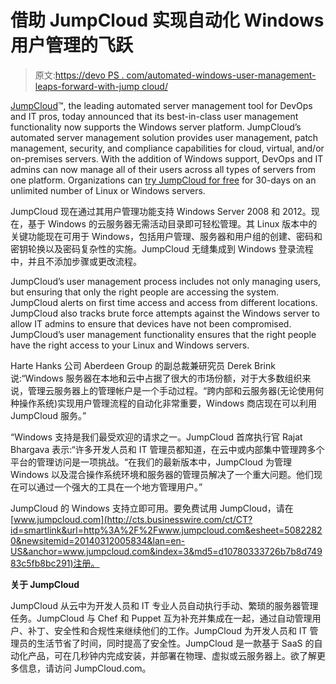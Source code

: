 # 借助 JumpCloud 实现自动化 Windows 用户管理的飞跃

> 原文:[https://devo PS . com/automated-windows-user-management-leaps-forward-with-jump cloud/](https://devops.com/automated-windows-user-management-leaps-forward-with-jumpcloud/)

[JumpCloud](http://cts.businesswire.com/ct/CT?id=smartlink&url=http%3A%2F%2Fwww.jumpcloud.com&esheet=50822820&newsitemid=20140312005834&lan=en-US&anchor=JumpCloud&index=1&md5=15de7b00186d308343c58104d50e8600)™, the leading automated server management tool for DevOps and IT pros, today announced that its best-in-class user management functionality now supports the Windows server platform. JumpCloud’s automated server management solution provides user management, patch management, security, and compliance capabilities for cloud, virtual, and/or on-premises servers. With the addition of Windows support, DevOps and IT admins can now manage all of their users across all types of servers from one platform. Organizations can [try JumpCloud for free](http://cts.businesswire.com/ct/CT?id=smartlink&url=https%3A%2F%2Fwww.jumpcloud.com%2Fsignup%2F&esheet=50822820&newsitemid=20140312005834&lan=en-US&anchor=try+JumpCloud+for+free&index=2&md5=c2c5a34f03418d95478fa1e6692cf735) for 30-days on an unlimited number of Linux or Windows servers.

JumpCloud 现在通过其用户管理功能支持 Windows Server 2008 和 2012。现在，基于 Windows 的云服务器无需活动目录即可轻松管理。其 Linux 版本中的关键功能现在可用于 Windows，包括用户管理、服务器和用户组的创建、密码和密钥轮换以及密码复杂性的实施。JumpCloud 无缝集成到 Windows 登录流程中，并且不添加步骤或更改流程。

JumpCloud’s user management process includes not only managing users, but ensuring that only the right people are accessing the system. JumpCloud alerts on first time access and access from different locations. JumpCloud also tracks brute force attempts against the Windows server to allow IT admins to ensure that devices have not been compromised. JumpCloud’s user management functionality ensures that the right people have the right access to your Linux and Windows servers.

Harte Hanks 公司 Aberdeen Group 的副总裁兼研究员 Derek Brink 说:“Windows 服务器在本地和云中占据了很大的市场份额，对于大多数组织来说，管理云服务器上的管理帐户是一个手动过程。“跨内部和云服务器(无论使用何种操作系统)实现用户管理流程的自动化非常重要，Windows 商店现在可以利用 JumpCloud 服务。”

“Windows 支持是我们最受欢迎的请求之一。JumpCloud 首席执行官 Rajat Bhargava 表示:“许多开发人员和 IT 管理员都知道，在云中或内部集中管理跨多个平台的管理访问是一项挑战。“在我们的最新版本中，JumpCloud 为管理 Windows 以及混合操作系统环境和服务器的管理员解决了一个重大问题。他们现在可以通过一个强大的工具在一个地方管理用户。”

JumpCloud 的 Windows 支持立即可用。要免费试用 JumpCloud，请在[www.jumpcloud.com](http://cts.businesswire.com/ct/CT?id=smartlink&url=http%3A%2F%2Fwww.jumpcloud.com&esheet=50822820&newsitemid=20140312005834&lan=en-US&anchor=www.jumpcloud.com&index=3&md5=d10780333726b7b8d74983c5fb8bc291)注册。

**关于 JumpCloud**

JumpCloud 从云中为开发人员和 IT 专业人员自动执行手动、繁琐的服务器管理任务。JumpCloud 与 Chef 和 Puppet 互为补充并集成在一起，通过自动管理用户、补丁、安全性和合规性来继续他们的工作。JumpCloud 为开发人员和 IT 管理员的生活节省了时间，同时提高了安全性。JumpCloud 是一款基于 SaaS 的自动化产品，可在几秒钟内完成安装，并部署在物理、虚拟或云服务器上。欲了解更多信息，请访问 JumpCloud.com。